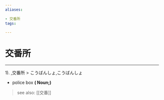 ```yaml
---
aliases:
    
- 交番所
tags:
    
---
```


# 交番所
---
1).
,交番所 > こうばんしょ,こうばんしょ

- police box
**( Noun;)**
> see also:  [[交番]]
            